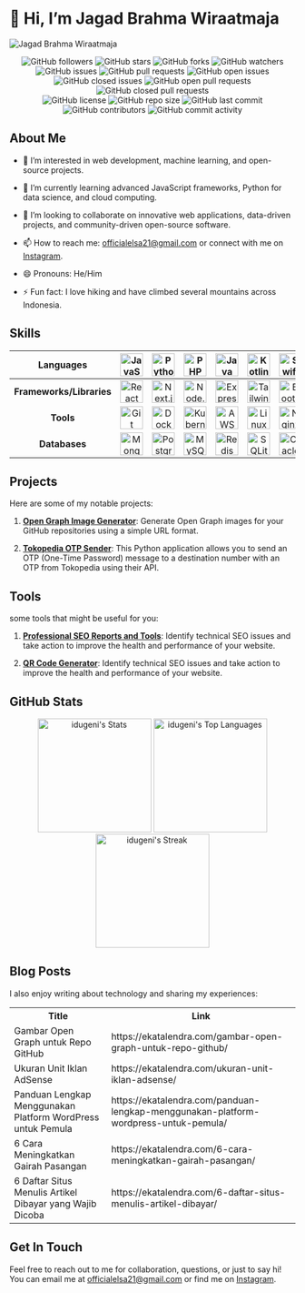 # 👋 Hi, I’m Jagad Brahma Wiraatmaja

![Jagad Brahma Wiraatmaja](https://opengraph.githubassets.com/88c7bb9179dd2f9f905e829065d2dac83fae36b8/idugeni/idugeni)

<div align="center">

  <!-- Statistik Interaksi Sosial -->
  <div>
    <img src="https://img.shields.io/github/followers/idugeni?style=social" alt="GitHub followers">
    <img src="https://img.shields.io/github/stars/idugeni?style=social" alt="GitHub stars">
    <img src="https://img.shields.io/github/forks/idugeni/idugeni?style=social" alt="GitHub forks">
    <img src="https://img.shields.io/github/watchers/idugeni/idugeni?style=social" alt="GitHub watchers">
  </div>

  <!-- Aktivitas dan Status Isu -->
  <div>
    <img src="https://img.shields.io/github/issues/idugeni/idugeni" alt="GitHub issues">
    <img src="https://img.shields.io/github/issues-pr/idugeni/idugeni" alt="GitHub pull requests">
    <img src="https://img.shields.io/github/issues-raw/idugeni/idugeni" alt="GitHub open issues">
    <img src="https://img.shields.io/github/issues-closed/idugeni/idugeni" alt="GitHub closed issues">
    <img src="https://img.shields.io/github/issues-pr-raw/idugeni/idugeni" alt="GitHub open pull requests">
    <img src="https://img.shields.io/github/issues-pr-closed/idugeni/idugeni" alt="GitHub closed pull requests">
  </div>

  <!-- Informasi Repositori -->
  <div>
    <img src="https://img.shields.io/github/license/idugeni/idugeni" alt="GitHub license">
    <img src="https://img.shields.io/github/repo-size/idugeni/idugeni" alt="GitHub repo size">
    <img src="https://img.shields.io/github/last-commit/idugeni/idugeni" alt="GitHub last commit">
    <img src="https://img.shields.io/github/contributors/idugeni/idugeni" alt="GitHub contributors">
    <img src="https://img.shields.io/github/commit-activity/m/idugeni/idugeni" alt="GitHub commit activity">
  </div>

</div>

## About Me

- 👀 I’m interested in web development, machine learning, and open-source projects.

- 🌱 I’m currently learning advanced JavaScript frameworks, Python for data science, and cloud computing.

- 💞️ I’m looking to collaborate on innovative web applications, data-driven projects, and community-driven open-source software.

- 📫 How to reach me: <officialelsa21@gmail.com> or connect with me on [Instagram](https://www.instagram.com/eliyantosarage_/)</a>.

- 😄 Pronouns: He/Him

- ⚡ Fun fact: I love hiking and have climbed several mountains across Indonesia.

## Skills

<div align="center">

| **Languages**            | <img src="https://cdn.jsdelivr.net/npm/devicon@latest/icons/javascript/javascript-original.svg" alt="JavaScript" width="40" height="40"/> | <img src="https://cdn.jsdelivr.net/npm/devicon@latest/icons/python/python-original.svg" alt="Python" width="40" height="40"/> | <img src="https://cdn.jsdelivr.net/npm/devicon@latest/icons/php/php-original.svg" alt="PHP" width="40" height="40"/> | <img src="https://cdn.jsdelivr.net/npm/devicon@latest/icons/java/java-original.svg" alt="Java" width="40" height="40"/> | <img src="https://cdn.jsdelivr.net/npm/devicon@latest/icons/kotlin/kotlin-original.svg" alt="Kotlin" width="40" height="40"/> | <img src="https://cdn.jsdelivr.net/npm/devicon@latest/icons/swift/swift-original.svg" alt="Swift" width="40" height="40"/> | <img src="https://cdn.jsdelivr.net/npm/devicon@latest/icons/ruby/ruby-original.svg" alt="Ruby" width="40" height="40"/> | <img src="https://cdn.jsdelivr.net/npm/devicon@latest/icons/csharp/csharp-original.svg" alt="C#" width="40" height="40"/> | <img src="https://cdn.jsdelivr.net/npm/devicon@latest/icons/go/go-original.svg" alt="Go" width="40" height="40"/> | <img src="https://cdn.jsdelivr.net/npm/devicon@latest/icons/typescript/typescript-original.svg" alt="TypeScript" width="40" height="40"/> |
|:------------------------:|:---:|:---:|:---:|:---:|:---:|:---:|:---:|:---:|:---:|:---:|
| **Frameworks/Libraries** | <img src="https://cdn.jsdelivr.net/npm/devicon@latest/icons/react/react-original.svg" alt="React" width="40" height="40"/> | <img src="https://cdn.jsdelivr.net/npm/devicon@latest/icons/nextjs/nextjs-original.svg" alt="Next.js" width="40" height="40"/> | <img src="https://cdn.jsdelivr.net/npm/devicon@latest/icons/nodejs/nodejs-original.svg" alt="Node.js" width="40" height="40"/> | <img src="https://cdn.jsdelivr.net/npm/devicon@latest/icons/express/express-original.svg" alt="Express" width="40" height="40"/> | <img src="https://cdn.jsdelivr.net/npm/devicon@latest/icons/tailwindcss/tailwindcss-plain.svg" alt="Tailwind CSS" width="40" height="40"/> | <img src="https://cdn.jsdelivr.net/npm/devicon@latest/icons/bootstrap/bootstrap-original.svg" alt="Bootstrap" width="40" height="40"/> | <img src="https://cdn.jsdelivr.net/npm/devicon@latest/icons/redux/redux-original.svg" alt="Redux" width="40" height="40"/> | <img src="https://cdn.jsdelivr.net/npm/devicon@latest/icons/tensorflow/tensorflow-original.svg" alt="TensorFlow" width="40" height="40"/> | <img src="https://cdn.jsdelivr.net/npm/devicon@latest/icons/flask/flask-original.svg" alt="Flask" width="40" height="40"/> | <img src="https://cdn.jsdelivr.net/npm/devicon@latest/icons/spring/spring-original.svg" alt="Spring" width="40" height="40"/> | <img src="https://cdn.jsdelivr.net/npm/devicon@latest/icons/angularjs/angularjs-original.svg" alt="Angular" width="40" height="40"/> |
| **Tools**                | <img src="https://cdn.jsdelivr.net/npm/devicon@latest/icons/git/git-original.svg" alt="Git" width="40" height="40"/> | <img src="https://cdn.jsdelivr.net/npm/devicon@latest/icons/docker/docker-original.svg" alt="Docker" width="40" height="40"/> | <img src="https://cdn.jsdelivr.net/npm/devicon@latest/icons/kubernetes/kubernetes-plain.svg" alt="Kubernetes" width="40" height="40"/> | <img src="https://cdn.jsdelivr.net/npm/devicon@latest/icons/amazonwebservices/amazonwebservices-original.svg" alt="AWS" width="40" height="40"/> | <img src="https://cdn.jsdelivr.net/npm/devicon@latest/icons/linux/linux-original.svg" alt="Linux" width="40" height="40"/> | <img src="https://cdn.jsdelivr.net/npm/devicon@latest/icons/nginx/nginx-original.svg" alt="Nginx" width="40" height="40"/> | <img src="https://cdn.jsdelivr.net/npm/devicon@latest/icons/visualstudio/visualstudio-plain.svg" alt="Visual Studio" width="40" height="40"/> | <img src="https://cdn.jsdelivr.net/npm/devicon@latest/icons/github/github-original.svg" alt="GitHub" width="40" height="40"/> | <img src="https://cdn.jsdelivr.net/npm/devicon@latest/icons/figma/figma-original.svg" alt="Figma" width="40" height="40"/> | <img src="https://cdn.jsdelivr.net/npm/devicon@latest/icons/jira/jira-original.svg" alt="Jira" width="40" height="40"/> | <img src="https://cdn.jsdelivr.net/npm/devicon@latest/icons/slack/slack-original.svg" alt="Slack" width="40" height="40"/> |
| **Databases**            | <img src="https://cdn.jsdelivr.net/npm/devicon@latest/icons/mongodb/mongodb-original.svg" alt="MongoDB" width="40" height="40"/> | <img src="https://cdn.jsdelivr.net/npm/devicon@latest/icons/postgresql/postgresql-original.svg" alt="PostgreSQL" width="40" height="40"/> | <img src="https://cdn.jsdelivr.net/npm/devicon@latest/icons/mysql/mysql-original.svg" alt="MySQL" width="40" height="40"/> | <img src="https://cdn.jsdelivr.net/npm/devicon@latest/icons/redis/redis-original.svg" alt="Redis" width="40" height="40"/> | <img src="https://cdn.jsdelivr.net/npm/devicon@latest/icons/sqlite/sqlite-original.svg" alt="SQLite" width="40" height="40"/> | <img src="https://cdn.jsdelivr.net/npm/devicon@latest/icons/oracle/oracle-original.svg" alt="Oracle" width="40" height="40"/> | <img src="https://cdn.jsdelivr.net/npm/devicon@latest/icons/firebase/firebase-plain.svg" alt="Firebase" width="40" height="40"/> |   |   |   |   |

</div>

## Projects

Here are some of my notable projects:

1. [**Open Graph Image Generator**](https://github.com/idugeni/Open-Graph-Image-Generator): Generate Open Graph images for your GitHub repositories using a simple URL format.

2. [**Tokopedia OTP Sender**](https://github.com/idugeni/Tokopedia-OTP-Sender): This Python application allows you to send an OTP (One-Time Password) message to a destination number with an OTP from Tokopedia using their API.

## Tools

some tools that might be useful for you:

1. [**Professional SEO Reports and Tools**](https://seo.ekatalendra.com/): Identify technical SEO issues and take action to improve the health and performance of your website.

2. [**QR Code Generator**](https://qr.ekatalendra.com/): Identify technical SEO issues and take action to improve the health and performance of your website.

## GitHub Stats

<div align="center">

<img src="https://github-readme-stats.vercel.app/api?username=idugeni&theme=midnight-purple&show_icons=true&hide_border=true&count_private=false" alt="idugeni's Stats" style="height: 200px;" />

<img src="https://github-readme-stats.vercel.app/api/top-langs/?username=idugeni&theme=midnight-purple&show_icons=true&hide_border=true&layout=compact" alt="idugeni's Top Languages" style="height: 200px;" />

<div>
    <img src="https://github-readme-streak-stats.herokuapp.com/?user=idugeni&theme=midnight-purple&hide_border=true" alt="idugeni's Streak" style="height: 200px;" />
</div>

</div>

## Blog Posts

I also enjoy writing about technology and sharing my experiences:

<table>
  <tr><th>Title</th><th>Link</th></tr>
  <!-- EKATALENDRA:START --><tr><td>Gambar Open Graph untuk Repo GitHub</td><td>https://ekatalendra.com/gambar-open-graph-untuk-repo-github/</td></tr><tr><td>Ukuran Unit Iklan AdSense</td><td>https://ekatalendra.com/ukuran-unit-iklan-adsense/</td></tr><tr><td>Panduan Lengkap Menggunakan Platform WordPress untuk Pemula</td><td>https://ekatalendra.com/panduan-lengkap-menggunakan-platform-wordpress-untuk-pemula/</td></tr><tr><td>6 Cara Meningkatkan Gairah Pasangan</td><td>https://ekatalendra.com/6-cara-meningkatkan-gairah-pasangan/</td></tr><tr><td>6 Daftar Situs Menulis Artikel Dibayar yang Wajib Dicoba</td><td>https://ekatalendra.com/6-daftar-situs-menulis-artikel-dibayar/</td></tr><!-- EKATALENDRA:END -->
</table>

## Get In Touch

Feel free to reach out to me for collaboration, questions, or just to say hi! You can email me at <officialelsa21@gmail.com> or find me on [Instagram](https://www.instagram.com/eliyantosarage_/).

<!---
idugeni/idugeni is a ✨ special ✨ repository because its `README.md` (this file) appears on your GitHub profile.
You can click the Preview link to take a look at your changes.
--->
